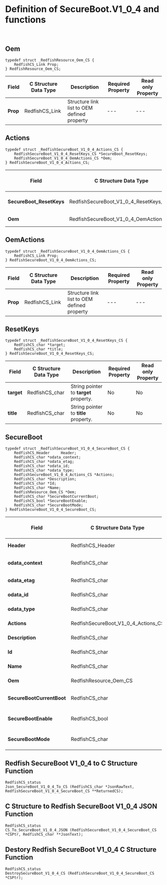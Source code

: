 # Definition of SecureBoot.V1_0_4 and functions<br><br>

## Oem
    typedef struct _RedfishResource_Oem_CS {
        RedfishCS_Link Prop;
    } RedfishResource_Oem_CS;

|Field |C Structure Data Type|Description |Required Property|Read only Property
| ---  | --- | --- | --- | ---
|**Prop**|RedfishCS_Link| Structure link list to OEM defined property| ---| ---


## Actions
    typedef struct _RedfishSecureBoot_V1_0_4_Actions_CS {
        RedfishSecureBoot_V1_0_4_ResetKeys_CS *SecureBoot_ResetKeys;
        RedfishSecureBoot_V1_0_4_OemActions_CS *Oem;
    } RedfishSecureBoot_V1_0_4_Actions_CS;

|Field |C Structure Data Type|Description |Required Property|Read only Property
| ---  | --- | --- | --- | ---
|**SecureBoot_ResetKeys**|RedfishSecureBoot_V1_0_4_ResetKeys_CS| Structure points to **#SecureBoot.ResetKeys** property.| No| No
|**Oem**|RedfishSecureBoot_V1_0_4_OemActions_CS| Structure points to **Oem** property.| No| No


## OemActions
    typedef struct _RedfishSecureBoot_V1_0_4_OemActions_CS {
        RedfishCS_Link Prop;
    } RedfishSecureBoot_V1_0_4_OemActions_CS;

|Field |C Structure Data Type|Description |Required Property|Read only Property
| ---  | --- | --- | --- | ---
|**Prop**|RedfishCS_Link| Structure link list to OEM defined property| ---| ---


## ResetKeys
    typedef struct _RedfishSecureBoot_V1_0_4_ResetKeys_CS {
        RedfishCS_char *target;
        RedfishCS_char *title;
    } RedfishSecureBoot_V1_0_4_ResetKeys_CS;

|Field |C Structure Data Type|Description |Required Property|Read only Property
| ---  | --- | --- | --- | ---
|**target**|RedfishCS_char| String pointer to **target** property.| No| No
|**title**|RedfishCS_char| String pointer to **title** property.| No| No


## SecureBoot
    typedef struct _RedfishSecureBoot_V1_0_4_SecureBoot_CS {
        RedfishCS_Header     Header;
        RedfishCS_char *odata_context;
        RedfishCS_char *odata_etag;
        RedfishCS_char *odata_id;
        RedfishCS_char *odata_type;
        RedfishSecureBoot_V1_0_4_Actions_CS *Actions;
        RedfishCS_char *Description;
        RedfishCS_char *Id;
        RedfishCS_char *Name;
        RedfishResource_Oem_CS *Oem;
        RedfishCS_char *SecureBootCurrentBoot;
        RedfishCS_bool *SecureBootEnable;
        RedfishCS_char *SecureBootMode;
    } RedfishSecureBoot_V1_0_4_SecureBoot_CS;

|Field |C Structure Data Type|Description |Required Property|Read only Property
| ---  | --- | --- | --- | ---
|**Header**|RedfishCS_Header|Redfish C structure header|---|---
|**odata_context**|RedfishCS_char| String pointer to **@odata.context** property.| No| No
|**odata_etag**|RedfishCS_char| String pointer to **@odata.etag** property.| No| No
|**odata_id**|RedfishCS_char| String pointer to **@odata.id** property.| Yes| No
|**odata_type**|RedfishCS_char| String pointer to **@odata.type** property.| Yes| No
|**Actions**|RedfishSecureBoot_V1_0_4_Actions_CS| Structure points to **Actions** property.| No| No
|**Description**|RedfishCS_char| String pointer to **Description** property.| No| Yes
|**Id**|RedfishCS_char| String pointer to **Id** property.| Yes| Yes
|**Name**|RedfishCS_char| String pointer to **Name** property.| Yes| Yes
|**Oem**|RedfishResource_Oem_CS| Structure points to **Oem** property.| No| No
|**SecureBootCurrentBoot**|RedfishCS_char| String pointer to **SecureBootCurrentBoot** property.| No| Yes
|**SecureBootEnable**|RedfishCS_bool| Boolean pointer to **SecureBootEnable** property.| No| No
|**SecureBootMode**|RedfishCS_char| String pointer to **SecureBootMode** property.| No| Yes
## Redfish SecureBoot V1_0_4 to C Structure Function
    RedfishCS_status
    Json_SecureBoot_V1_0_4_To_CS (RedfishCS_char *JsonRawText, RedfishSecureBoot_V1_0_4_SecureBoot_CS **ReturnedCS);

## C Structure to Redfish SecureBoot V1_0_4 JSON Function
    RedfishCS_status
    CS_To_SecureBoot_V1_0_4_JSON (RedfishSecureBoot_V1_0_4_SecureBoot_CS *CSPtr, RedfishCS_char **JsonText);

## Destory Redfish SecureBoot V1_0_4 C Structure Function
    RedfishCS_status
    DestroySecureBoot_V1_0_4_CS (RedfishSecureBoot_V1_0_4_SecureBoot_CS *CSPtr);

